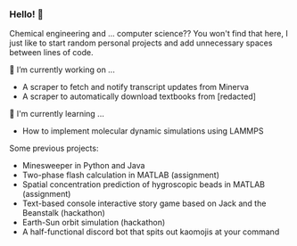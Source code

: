 ### Hello! 👋
Chemical engineering and ... computer science?? You won't find that here, I just like to start random personal projects and add unnecessary spaces between lines of code.

🔭 I’m currently working on ...
- A scraper to fetch and notify transcript updates from Minerva
- A scraper to automatically download textbooks from [redacted]

🌱 I'm currently learning ...
- How to implement molecular dynamic simulations using LAMMPS

Some previous projects:
- Minesweeper in Python and Java
- Two-phase flash calculation in MATLAB (assignment)
- Spatial concentration prediction of hygroscopic beads in MATLAB (assignment)
- Text-based console interactive story game based on Jack and the Beanstalk (hackathon)
- Earth-Sun orbit simulation (hackathon)
- A half-functional discord bot that spits out kaomojis at your command

<!--
**jennifertramsu/jennifertramsu** is a ✨ _special_ ✨ repository because its `README.md` (this file) appears on your GitHub profile.

Here are some ideas to get you started:

- 🔭 I’m currently working on ...
- 🌱 I’m currently learning ...
- 👯 I’m looking to collaborate on ...
- 🤔 I’m looking for help with ...
- 💬 Ask me about ...
- 📫 How to reach me: ...
- 😄 Pronouns: ...
- ⚡ Fun fact: ...
-->
